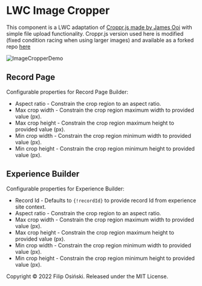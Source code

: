 # LWC Image Cropper
This component is a LWC adaptation of [Croppr.js made by James Ooi](https://github.com/jamesssooi/Croppr.js) with simple file upload functionality.
Croppr.js version used here is modified (fixed condition racing when using larger images) and available as a forked repo [here](https://github.com/Filosek/Croppr.js)

![ImageCropperDemo](https://user-images.githubusercontent.com/33665058/163501568-e9b41e83-a0e9-4d31-ae48-599bcd018edb.gif)

## Record Page
Configurable properties for Record Page Builder:
- Aspect ratio - Constrain the crop region to an aspect ratio.
- Max crop width - Constrain the crop region maximum width to provided value (px).
- Max crop height - Constrain the crop region maximum height to provided value (px).
- Min crop width - Constrain the crop region minimum width to provided value (px).
- Min crop height - Constrain the crop region minimum height to provided value (px).

## Experience Builder
Configurable properties for Experience Builder:
- Record Id - Defaults to `{!recordId}` to provide record Id from experience site context.
- Aspect ratio - Constrain the crop region to an aspect ratio.
- Max crop width - Constrain the crop region maximum width to provided value (px).
- Max crop height - Constrain the crop region maximum height to provided value (px).
- Min crop width - Constrain the crop region minimum width to provided value (px).
- Min crop height - Constrain the crop region minimum height to provided value (px).

Copyright © 2022 Filip Osiński.
Released under the MIT License.
